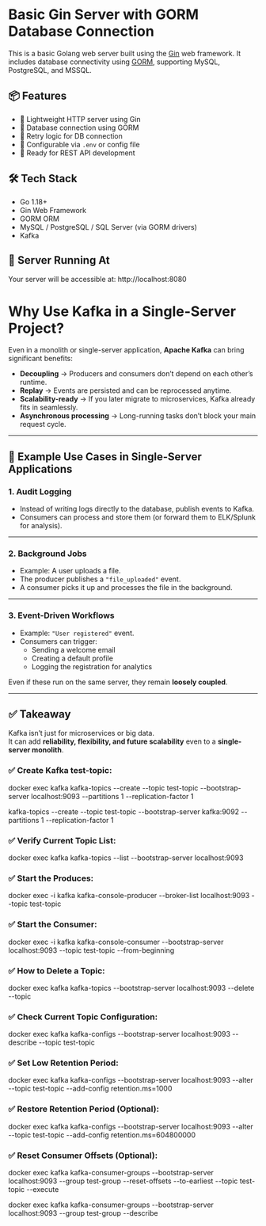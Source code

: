 # Basic Gin Server with GORM Database Connection

This is a basic Golang web server built using the [Gin](https://github.com/gin-gonic/gin) web framework. It includes database connectivity using [GORM](https://gorm.io/), supporting MySQL, PostgreSQL, and MSSQL.

## 📦 Features

- 🚀 Lightweight HTTP server using Gin
- 🔌 Database connection using GORM
- 🔁 Retry logic for DB connection
- 📁 Configurable via `.env` or config file
- 🧪 Ready for REST API development

## 🛠️ Tech Stack

- Go 1.18+
- Gin Web Framework
- GORM ORM
- MySQL / PostgreSQL / SQL Server (via GORM drivers)
- Kafka

## 🔗 Server Running At

Your server will be accessible at: http://localhost:8080

# Why Use Kafka in a Single-Server Project?

Even in a monolith or single-server application, **Apache Kafka** can bring significant benefits:

- **Decoupling** → Producers and consumers don’t depend on each other’s runtime.
- **Replay** → Events are persisted and can be reprocessed anytime.
- **Scalability-ready** → If you later migrate to microservices, Kafka already fits in seamlessly.
- **Asynchronous processing** → Long-running tasks don’t block your main request cycle.

---

## 🔹 Example Use Cases in Single-Server Applications

### 1. Audit Logging

- Instead of writing logs directly to the database, publish events to Kafka.
- Consumers can process and store them (or forward them to ELK/Splunk for analysis).

---

### 2. Background Jobs

- Example: A user uploads a file.
- The producer publishes a `"file_uploaded"` event.
- A consumer picks it up and processes the file in the background.

---

### 3. Event-Driven Workflows

- Example: `"User registered"` event.
- Consumers can trigger:
  - Sending a welcome email
  - Creating a default profile
  - Logging the registration for analytics

Even if these run on the same server, they remain **loosely coupled**.

---

## ✅ Takeaway

Kafka isn’t just for microservices or big data.  
It can add **reliability, flexibility, and future scalability** even to a **single-server monolith**.

### ✅ Create Kafka test-topic:

<!-- In Local or Bash Terminal follow this format localhost:9093 -->

docker exec kafka kafka-topics --create --topic test-topic --bootstrap-server localhost:9093 --partitions 1 --replication-factor 1

<!-- Inside Docker Container follow this format kafka:9092 -->

kafka-topics --create --topic test-topic --bootstrap-server kafka:9092 --partitions 1 --replication-factor 1

### ✅ Verify Current Topic List:

docker exec kafka kafka-topics --list --bootstrap-server localhost:9093

### ✅ Start the Produces:

docker exec -i kafka kafka-console-producer --broker-list localhost:9093 --topic test-topic

### ✅ Start the Consumer:

docker exec -i kafka kafka-console-consumer --bootstrap-server localhost:9093 --topic test-topic --from-beginning

### ✅ How to Delete a Topic:

docker exec kafka kafka-topics --bootstrap-server localhost:9093 --delete --topic <Topic-Name>

### ✅ Check Current Topic Configuration:

docker exec kafka kafka-configs --bootstrap-server localhost:9093 --describe --topic test-topic

<!-- Look for retention.ms (default is 604800000 ms, or 7 days). -->

### ✅ Set Low Retention Period:

<!-- Modify the topic’s retention period to a short duration (e.g., 1000 ms = 1 second) to delete all messages: -->

docker exec kafka kafka-configs --bootstrap-server localhost:9093 --alter --topic test-topic --add-config retention.ms=1000

### ✅ Restore Retention Period (Optional):

<!-- Reset the retention period to a reasonable value (e.g., 7 days): -->

docker exec kafka kafka-configs --bootstrap-server localhost:9093 --alter --topic test-topic --add-config retention.ms=604800000

### ✅ Reset Consumer Offsets (Optional):

<!-- If your consumer group (test-group) has offsets, reset them to start from the beginning of the topic: -->

docker exec kafka kafka-consumer-groups --bootstrap-server localhost:9093 --group test-group --reset-offsets --to-earliest --topic test-topic --execute

<!-- Verify the reset: -->

docker exec kafka kafka-consumer-groups --bootstrap-server localhost:9093 --group test-group --describe
